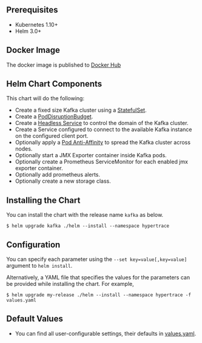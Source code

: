 ## Prerequisites
* Kubernetes 1.10+
* Helm 3.0+

## Docker Image
The docker image is published to [Docker Hub](https://hub.docker.com/r/hypertrace/kafka)

## Helm Chart Components
This chart will do the following:

* Create a fixed size Kafka cluster using a [StatefulSet](http://kubernetes.io/docs/concepts/abstractions/controllers/statefulsets/).
* Create a [PodDisruptionBudget](https://kubernetes.io/docs/tasks/configure-pod-container/configure-pod-disruption-budget/).
* Create a [Headless Service](https://kubernetes.io/docs/concepts/services-networking/service/) to control the domain of the Kafka cluster.
* Create a Service configured to connect to the available Kafka instance on the configured client port.
* Optionally apply a [Pod Anti-Affinity](https://kubernetes.io/docs/concepts/configuration/assign-pod-node/#inter-pod-affinity-and-anti-affinity-beta-feature) to spread the Kafka cluster across nodes.
* Optionally start a JMX Exporter container inside Kafka pods.
* Optionally create a Prometheus ServiceMonitor for each enabled jmx exporter container.
* Optionally add prometheus alerts.
* Optionally create a new storage class.

## Installing the Chart
You can install the chart with the release name `kafka` as below.

```console
$ helm upgrade kafka ./helm --install --namespace hypertrace
```

## Configuration
You can specify each parameter using the `--set key=value[,key=value]` argument to `helm install`.

Alternatively, a YAML file that specifies the values for the parameters can be provided while installing the chart. For example,

```console
$ helm upgrade my-release ./helm --install --namespace hypertrace -f values.yaml
```

## Default Values
- You can find all user-configurable settings, their defaults in [values.yaml](helm/values.yaml).
